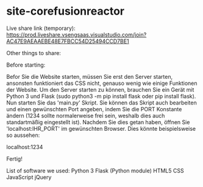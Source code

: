 # site-corefusionreactor
Live share link (temporary):
https://prod.liveshare.vsengsaas.visualstudio.com/join?AC47E9AEAAEBE48E7FBCC54D25494CCD7BE1

Other things to share:


Before starting:

Befor Sie die Website starten, müssen Sie erst den Server starten, ansonsten funktioniert das
CSS nicht, genauso wenig wie einige Funktionen der Website. Um den Server starten zu können,
brauchen Sie ein Gerät mit Python 3 und Flask (sudo python3 -m pip install flask oder pip install flask). Nun starten Sie
das 'main.py' Skript. Sie können das Skript auch bearbeiten und einen gewünschten Port angeben, indem Sie die
PORT Konstante ändern (1234 sollte normalerweise frei sein, weshalb dies auch standartmäßig eingestellt ist).
Nachdem Sie dies getan haben, öffnen Sie 'localhost:IHR_PORT' im gewünschten Browser. Dies könnte beispielsweise so aussehen:

localhost:1234

Fertig!


List of software we used:
Python 3
Flask (Python module)
HTML5
CSS
JavaScript
jQuery
